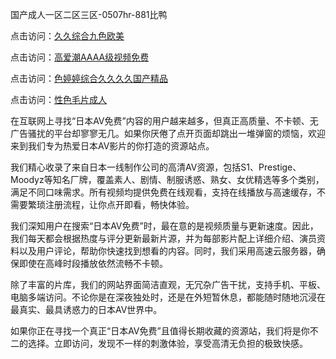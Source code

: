 国产成人一区二区三区-0507hr-881比鸭


点击访问：<a href="https://cfad.pages.dev/">久久综合九色欧美</a>

点击访问：<a href="https://gda-c7m.pages.dev/">高爱潮AAAA级视频免费</a>

点击访问：<a href="https://vassv.pages.dev/">色婷婷综合久久久久国产精品</a>

点击访问：<a href="https://fdhf-454.pages.dev/">性色毛片成人</a>

在互联网上寻找“日本AV免费”内容的用户越来越多，但真正高质量、不卡顿、无广告骚扰的平台却寥寥无几。如果你厌倦了点开页面却跳出一堆弹窗的烦恼，欢迎来到我们专为热爱日本AV影片的你打造的资源站点。

我们精心收录了来自日本一线制作公司的高清AV资源，包括S1、Prestige、Moodyz等知名厂牌，覆盖素人、剧情、制服诱惑、熟女、女优精选等多个类别，满足不同口味需求。所有视频均提供免费在线观看，支持在线播放与高速缓存，不需要繁琐注册流程，让你点开即看，畅快体验。

我们深知用户在搜索“日本AV免费”时，最在意的是视频质量与更新速度。因此，我们每天都会根据热度与评分更新最新片源，并为每部影片配上详细介绍、演员资料以及用户评论，帮助你快速找到想看的内容。同时，我们采用高速云服务器，确保即使在高峰时段播放依然流畅不卡顿。

除了丰富的片库，我们的网站界面简洁直观，无冗杂广告干扰，支持手机、平板、电脑多端访问。不论你是在深夜独处时，还是在外短暂休息，都能随时随地沉浸在最真实、最具诱惑力的日本AV世界中。

如果你正在寻找一个真正“日本AV免费”且值得长期收藏的资源站，我们将是你不二的选择。立即访问，发现不一样的刺激体验，享受高清无负担的极致快感。

<span style="display:none;">[Canonical link ( https://github.com/nm20250705/454635 ）</span>
